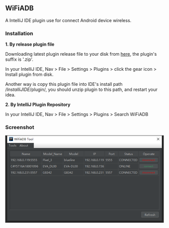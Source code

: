 ## WiFiADB

A IntelliJ IDE plugin use for connect Android device wireless.

### Installation

**1. By release plugin file**

Downloading latest plugin release file to your disk from [here](https://github.com/MrDenua/WiFiADB/releases), the plugin's suffix is '.zip'.

In your IntelliJ IDE, Nav > File > Settings > Plugins > click the gear icon > Install plugin from disk.

Another way is copy this plugin file into IDE's install path /_InstalliJIDE_/plugin/, you should unzip plugin to this path, and restart your idea. 

**2. By IntelliJ Plugin Repository**

In your IntelliJ IDE, Nav > File > Settings > Plugins > Search WiFiADB

### Screenshot

![WiFiADB](https://raw.githubusercontent.com/MrDenua/WiFiADB/master/screen_shot/adb_wifi.png)